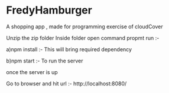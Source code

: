 # FredyHamburger
A shopping app , made for programming exercise of cloudCover

Unzip the zip folder
Inside folder open command propmt
run :- 

a)npm install   :- This will bring required dependency

b)npm start		:- To run the server

once the server is up

Go to browser and hit url :- http://localhost:8080/
